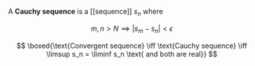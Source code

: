 A **Cauchy sequence** is a [[sequence]] $s_n$ where

$$
m, n > N \implies |s_m - s_n| < \epsilon
$$



$$
\boxed{\text{Convergent sequence} \iff \text{Cauchy sequence} \iff \limsup s_n = \liminf s_n \text{ and both are real}}
$$